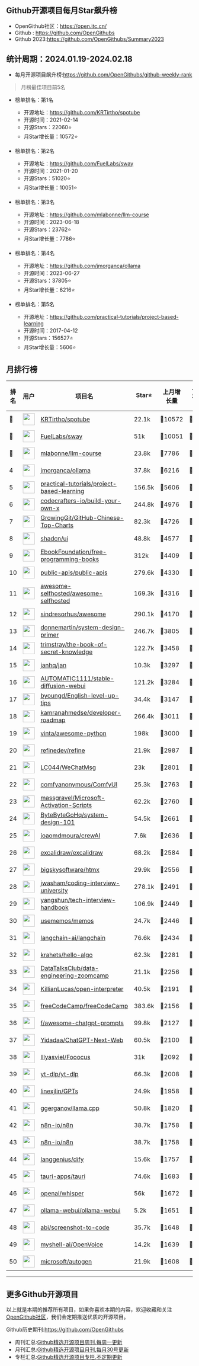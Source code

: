 ## Github开源项目每月Star飙升榜

- OpenGithub社区：https://open.itc.cn/
- Github : https://github.com/OpenGithubs
- Github 2023:https://github.com/OpenGithubs/Summary2023

## 统计周期：2024.01.19-2024.02.18

- 每月开源项目飙升榜:https://github.com/OpenGithubs/github-weekly-rank


> 月榜最佳项目前5名

- 榜单排名：第1名
    - 开源地址：https://github.com/KRTirtho/spotube
    - 开源时间：2021-02-14
    - 开源Stars：22060⭐
    - 月Star增长量：10572⭐

- 榜单排名：第2名
    - 开源地址：https://github.com/FuelLabs/sway
    - 开源时间：2021-01-20
    - 开源Stars：51020⭐
    - 月Star增长量：10051⭐

- 榜单排名：第3名
    - 开源地址：https://github.com/mlabonne/llm-course
    - 开源时间：2023-06-18
    - 开源Stars：23762⭐
    - 月Star增长量：7786⭐

- 榜单排名：第4名
    - 开源地址：https://github.com/jmorganca/ollama
    - 开源时间：2023-06-27
    - 开源Stars：37805⭐
    - 月Star增长量：6216⭐

- 榜单排名：第5名
    - 开源地址：https://github.com/practical-tutorials/project-based-learning
    - 开源时间：2017-04-12
    - 开源Stars：156527⭐
    - 月Star增长量：5606⭐



## 月排行榜

| 排名        |  用户     |  项目名          | Star⭐          | 上月增长量    | 上月增长率   | 上周增长量      |  开源时间   |
|------------|------------|---------------|---------------- |--------------|--------------|----------------|------------|
| 🥇 | <img src="https://avatars.githubusercontent.com/u/61944859?u=912270e4ade246b3f8555e7a8db6a58efe6f4587&v=4" alt="" size="32" height="32" width="32" data-view-component="true" class="avatar circle"> | [KRTirtho/spotube](https://github.com/KRTirtho/spotube)| 22.1k | 🔺10572 | 🔺92% | 🔺325 | 2021-02-14 |
| 🥈 | <img src="https://avatars.githubusercontent.com/u/55993183?v=4" alt="" size="32" height="32" width="32" data-view-component="true" class="avatar circle"> | [FuelLabs/sway](https://github.com/FuelLabs/sway)| 51k | 🔺10051 | 🔺24% | 🔺2036 | 2021-01-20 |
| 🥉 | <img src="https://avatars.githubusercontent.com/u/81252890?u=f9898d723658a498328f14f717e1eeccb42ca675&v=4" alt="" size="32" height="32" width="32" data-view-component="true" class="avatar circle"> | [mlabonne/llm-course](https://github.com/mlabonne/llm-course)| 23.8k | 🔺7786 | 🔺48% | 🔺316 | 2023-06-18 |
| 4 | <img src="https://avatars.githubusercontent.com/u/151674099?v=4" alt="" size="32" height="32" width="32" data-view-component="true" class="avatar circle"> | [jmorganca/ollama](https://github.com/jmorganca/ollama)| 37.8k | 🔺6216 | 🔺19% | 🔺1163 | 2023-06-27 |
| 5 | <img src="https://avatars.githubusercontent.com/u/89421154?v=4" alt="" size="32" height="32" width="32" data-view-component="true" class="avatar circle"> | [practical-tutorials/project-based-learning](https://github.com/practical-tutorials/project-based-learning)| 156.5k | 🔺5606 | 🔺3% | 🔺621 | 2017-04-12 |
| 6 | <img src="https://avatars.githubusercontent.com/u/58904235?v=4" alt="" size="32" height="32" width="32" data-view-component="true" class="avatar circle"> | [codecrafters-io/build-your-own-x](https://github.com/codecrafters-io/build-your-own-x)| 244.8k | 🔺4976 | 🔺2% | 🔺999 | 2018-05-09 |
| 7 | <img src="https://avatars.githubusercontent.com/u/21018904?u=bcc423f3536e0ea420dfe438d96b36a7ff2704d7&v=4" alt="" size="32" height="32" width="32" data-view-component="true" class="avatar circle"> | [GrowingGit/GitHub-Chinese-Top-Charts](https://github.com/GrowingGit/GitHub-Chinese-Top-Charts)| 82.3k | 🔺4726 | 🔺6% | 🔺827 | 2019-09-05 |
| 8 | <img src="https://avatars.githubusercontent.com/u/139895814?v=4" alt="" size="32" height="32" width="32" data-view-component="true" class="avatar circle"> | [shadcn/ui](https://github.com/shadcn/ui)| 48.8k | 🔺4577 | 🔺10% | 🔺624 | 2023-01-04 |
| 9 | <img src="https://avatars.githubusercontent.com/u/14127308?v=4" alt="" size="32" height="32" width="32" data-view-component="true" class="avatar circle"> | [EbookFoundation/free-programming-books](https://github.com/EbookFoundation/free-programming-books)| 312k | 🔺4409 | 🔺1% | 🔺579 | 2013-10-11 |
| 10 | <img src="https://avatars.githubusercontent.com/u/51121562?v=4" alt="" size="32" height="32" width="32" data-view-component="true" class="avatar circle"> | [public-apis/public-apis](https://github.com/public-apis/public-apis)| 279.6k | 🔺4330 | 🔺1% | 🔺644 | 2016-03-21 |
| 11 | <img src="https://avatars.githubusercontent.com/u/24270415?v=4" alt="" size="32" height="32" width="32" data-view-component="true" class="avatar circle"> | [awesome-selfhosted/awesome-selfhosted](https://github.com/awesome-selfhosted/awesome-selfhosted)| 169.3k | 🔺4316 | 🔺2% | 🔺793 | 2015-06-01 |
| 12 | <img src="https://avatars.githubusercontent.com/u/170270?u=34acd557a042ac478d273a4621570cadb6b0bd89&v=4" alt="" size="32" height="32" width="32" data-view-component="true" class="avatar circle"> | [sindresorhus/awesome](https://github.com/sindresorhus/awesome)| 290.1k | 🔺4170 | 🔺1% | 🔺884 | 2014-07-11 |
| 13 | <img src="https://avatars.githubusercontent.com/u/5458997?u=f1007b583e55e7ccfb6ccf0e200051156112dd9b&v=4" alt="" size="32" height="32" width="32" data-view-component="true" class="avatar circle"> | [donnemartin/system-design-primer](https://github.com/donnemartin/system-design-primer)| 246.7k | 🔺3805 | 🔺1% | 🔺884 | 2017-02-27 |
| 14 | <img src="https://avatars.githubusercontent.com/u/31127917?v=4" alt="" size="32" height="32" width="32" data-view-component="true" class="avatar circle"> | [trimstray/the-book-of-secret-knowledge](https://github.com/trimstray/the-book-of-secret-knowledge)| 122.7k | 🔺3458 | 🔺2% | 🔺536 | 2018-06-23 |
| 15 | <img src="https://avatars.githubusercontent.com/u/102363196?v=4" alt="" size="32" height="32" width="32" data-view-component="true" class="avatar circle"> | [janhq/jan](https://github.com/janhq/jan)| 10.3k | 🔺3297 | 🔺47% | 🔺1037 | 2023-08-17 |
| 16 | <img src="https://avatars.githubusercontent.com/u/20920490?u=8bdc7c9401f507e51b55e558baa8184d4ed30c7d&v=4" alt="" size="32" height="32" width="32" data-view-component="true" class="avatar circle"> | [AUTOMATIC1111/stable-diffusion-webui](https://github.com/AUTOMATIC1111/stable-diffusion-webui)| 121.2k | 🔺3284 | 🔺2% | 🔺577 | 2022-08-22 |
| 17 | <img src="https://avatars.githubusercontent.com/u/16145783?u=d3427dc9181a9a33de66f739b98b282f4c3d13ed&v=4" alt="" size="32" height="32" width="32" data-view-component="true" class="avatar circle"> | [byoungd/English-level-up-tips](https://github.com/byoungd/English-level-up-tips)| 34.4k | 🔺3147 | 🔺10% | 🔺30 | 2017-05-30 |
| 18 | <img src="https://avatars.githubusercontent.com/u/4921183?u=d6ed3573fc67b699e0c3bc2c7e1fb82c98c40dec&v=4" alt="" size="32" height="32" width="32" data-view-component="true" class="avatar circle"> | [kamranahmedse/developer-roadmap](https://github.com/kamranahmedse/developer-roadmap)| 266.4k | 🔺3011 | 🔺1% | 🔺435 | 2017-03-15 |
| 19 | <img src="https://avatars.githubusercontent.com/u/652070?u=95b472a9a11b64ee0f74512ad918d762d42c213c&v=4" alt="" size="32" height="32" width="32" data-view-component="true" class="avatar circle"> | [vinta/awesome-python](https://github.com/vinta/awesome-python)| 198k | 🔺3000 | 🔺1% | 🔺649 | 2014-06-28 |
| 20 | <img src="https://avatars.githubusercontent.com/u/104967037?v=4" alt="" size="32" height="32" width="32" data-view-component="true" class="avatar circle"> | [refinedev/refine](https://github.com/refinedev/refine)| 21.9k | 🔺2987 | 🔺15% | 🔺368 | 2021-01-20 |
| 21 | <img src="https://avatars.githubusercontent.com/u/95485601?u=a8d780d2fca71e6b5b1bebfbd8f17baaddb8d049&v=4" alt="" size="32" height="32" width="32" data-view-component="true" class="avatar circle"> | [LC044/WeChatMsg](https://github.com/LC044/WeChatMsg)| 23k | 🔺2801 | 🔺13% | 🔺397 | 2023-01-11 |
| 22 | <img src="https://avatars.githubusercontent.com/u/121283862?u=f3e53b07cfbae7136f1796d4f6453827a12c2307&v=4" alt="" size="32" height="32" width="32" data-view-component="true" class="avatar circle"> | [comfyanonymous/ComfyUI](https://github.com/comfyanonymous/ComfyUI)| 25.3k | 🔺2763 | 🔺12% | 🔺502 | 2023-01-17 |
| 23 | <img src="https://avatars.githubusercontent.com/u/59795046?v=4" alt="" size="32" height="32" width="32" data-view-component="true" class="avatar circle"> | [massgravel/Microsoft-Activation-Scripts](https://github.com/massgravel/Microsoft-Activation-Scripts)| 62.2k | 🔺2760 | 🔺4% | 🔺457 | 2020-01-13 |
| 24 | <img src="https://avatars.githubusercontent.com/u/120689636?v=4" alt="" size="32" height="32" width="32" data-view-component="true" class="avatar circle"> | [ByteByteGoHq/system-design-101](https://github.com/ByteByteGoHq/system-design-101)| 54.5k | 🔺2661 | 🔺5% | 🔺156 | 2023-09-19 |
| 25 | <img src="https://avatars.githubusercontent.com/u/667063?u=c0ea6956bba58ee8baabb6568f0374263ed96f1d&v=4" alt="" size="32" height="32" width="32" data-view-component="true" class="avatar circle"> | [joaomdmoura/crewAI](https://github.com/joaomdmoura/crewAI)| 7.6k | 🔺2636 | 🔺52% | 🔺453 | 2023-10-27 |
| 26 | <img src="https://avatars.githubusercontent.com/u/59452120?v=4" alt="" size="32" height="32" width="32" data-view-component="true" class="avatar circle"> | [excalidraw/excalidraw](https://github.com/excalidraw/excalidraw)| 68.2k | 🔺2584 | 🔺3% | 🔺361 | 2020-01-02 |
| 27 | <img src="https://avatars.githubusercontent.com/u/48798027?v=4" alt="" size="32" height="32" width="32" data-view-component="true" class="avatar circle"> | [bigskysoftware/htmx](https://github.com/bigskysoftware/htmx)| 29.9k | 🔺2556 | 🔺9% | 🔺315 | 2020-04-14 |
| 28 | <img src="https://avatars.githubusercontent.com/u/3771963?u=4b348c742192b1963aabbf803a1174d2a4de155a&v=4" alt="" size="32" height="32" width="32" data-view-component="true" class="avatar circle"> | [jwasham/coding-interview-university](https://github.com/jwasham/coding-interview-university)| 278.1k | 🔺2491 | 🔺0% | 🔺431 | 2016-06-06 |
| 29 | <img src="https://avatars.githubusercontent.com/u/1315101?v=4" alt="" size="32" height="32" width="32" data-view-component="true" class="avatar circle"> | [yangshun/tech-interview-handbook](https://github.com/yangshun/tech-interview-handbook)| 106.9k | 🔺2449 | 🔺2% | 🔺290 | 2016-07-05 |
| 30 | <img src="https://avatars.githubusercontent.com/u/95764151?v=4" alt="" size="32" height="32" width="32" data-view-component="true" class="avatar circle"> | [usememos/memos](https://github.com/usememos/memos)| 24.7k | 🔺2446 | 🔺10% | 🔺311 | 2021-12-08 |
| 31 | <img src="https://avatars.githubusercontent.com/u/126733545?v=4" alt="" size="32" height="32" width="32" data-view-component="true" class="avatar circle"> | [langchain-ai/langchain](https://github.com/langchain-ai/langchain)| 76.6k | 🔺2434 | 🔺3% | 🔺343 | 2022-10-17 |
| 32 | <img src="https://avatars.githubusercontent.com/u/26993056?u=12c6a8ef18768abc773c64a56a56c0fd67241ed2&v=4" alt="" size="32" height="32" width="32" data-view-component="true" class="avatar circle"> | [krahets/hello-algo](https://github.com/krahets/hello-algo)| 62.3k | 🔺2281 | 🔺3% | 🔺280 | 2022-11-04 |
| 33 | <img src="https://avatars.githubusercontent.com/u/72699292?v=4" alt="" size="32" height="32" width="32" data-view-component="true" class="avatar circle"> | [DataTalksClub/data-engineering-zoomcamp](https://github.com/DataTalksClub/data-engineering-zoomcamp)| 21.1k | 🔺2256 | 🔺11% | 🔺195 | 2021-10-21 |
| 34 | <img src="https://avatars.githubusercontent.com/u/63927363?u=9a5a30771011c3cfdde19cd51d18d85e7ed6d53f&v=4" alt="" size="32" height="32" width="32" data-view-component="true" class="avatar circle"> | [KillianLucas/open-interpreter](https://github.com/KillianLucas/open-interpreter)| 40.5k | 🔺2191 | 🔺5% | 🔺309 | 2023-07-14 |
| 35 | <img src="https://avatars.githubusercontent.com/u/9892522?v=4" alt="" size="32" height="32" width="32" data-view-component="true" class="avatar circle"> | [freeCodeCamp/freeCodeCamp](https://github.com/freeCodeCamp/freeCodeCamp)| 383.6k | 🔺2156 | 🔺0% | 🔺431 | 2014-12-25 |
| 36 | <img src="https://avatars.githubusercontent.com/u/196477?u=771bf9010ad2c32fe13ff71ceaad5563fc2824d3&v=4" alt="" size="32" height="32" width="32" data-view-component="true" class="avatar circle"> | [f/awesome-chatgpt-prompts](https://github.com/f/awesome-chatgpt-prompts)| 99.8k | 🔺2127 | 🔺2% | 🔺262 | 2022-12-05 |
| 37 | <img src="https://avatars.githubusercontent.com/u/153288546?v=4" alt="" size="32" height="32" width="32" data-view-component="true" class="avatar circle"> | [Yidadaa/ChatGPT-Next-Web](https://github.com/Yidadaa/ChatGPT-Next-Web)| 60.5k | 🔺2100 | 🔺3% | 🔺354 | 2023-03-11 |
| 38 | <img src="https://avatars.githubusercontent.com/u/19834515?u=4c7144779a6b13904fec478c4e98e676b91516ee&v=4" alt="" size="32" height="32" width="32" data-view-component="true" class="avatar circle"> | [lllyasviel/Fooocus](https://github.com/lllyasviel/Fooocus)| 31k | 🔺2092 | 🔺7% | 🔺395 | 2023-08-10 |
| 39 | <img src="https://avatars.githubusercontent.com/u/79589310?v=4" alt="" size="32" height="32" width="32" data-view-component="true" class="avatar circle"> | [yt-dlp/yt-dlp](https://github.com/yt-dlp/yt-dlp)| 66.3k | 🔺2008 | 🔺3% | 🔺410 | 2020-10-26 |
| 40 | <img src="https://avatars.githubusercontent.com/u/3595733?u=442ccd775c6a5c2bd262fb78c0fd458697081e30&v=4" alt="" size="32" height="32" width="32" data-view-component="true" class="avatar circle"> | [linexjlin/GPTs](https://github.com/linexjlin/GPTs)| 24.9k | 🔺1958 | 🔺8% | 🔺91 | 2023-11-11 |
| 41 | <img src="https://avatars.githubusercontent.com/u/1991296?u=28314d364d7c28f8ec232fadb767970d3ad74e7b&v=4" alt="" size="32" height="32" width="32" data-view-component="true" class="avatar circle"> | [ggerganov/llama.cpp](https://github.com/ggerganov/llama.cpp)| 50.8k | 🔺1820 | 🔺3% | 🔺262 | 2023-03-11 |
| 42 | <img src="https://avatars.githubusercontent.com/u/45487711?v=4" alt="" size="32" height="32" width="32" data-view-component="true" class="avatar circle"> | [n8n-io/n8n](https://github.com/n8n-io/n8n)| 38.7k | 🔺1758 | 🔺4% | 🔺333 | 2019-06-22 |
| 43 | <img src="https://avatars.githubusercontent.com/u/45487711?v=4" alt="" size="32" height="32" width="32" data-view-component="true" class="avatar circle"> | [n8n-io/n8n](https://github.com/n8n-io/n8n)| 38.7k | 🔺1758 | 🔺4% | 🔺334 | 2019-06-22 |
| 44 | <img src="https://avatars.githubusercontent.com/u/127165244?v=4" alt="" size="32" height="32" width="32" data-view-component="true" class="avatar circle"> | [langgenius/dify](https://github.com/langgenius/dify)| 15.6k | 🔺1757 | 🔺12% | 🔺173 | 2023-04-12 |
| 45 | <img src="https://avatars.githubusercontent.com/u/54536011?v=4" alt="" size="32" height="32" width="32" data-view-component="true" class="avatar circle"> | [tauri-apps/tauri](https://github.com/tauri-apps/tauri)| 74.6k | 🔺1683 | 🔺2% | 🔺338 | 2019-07-13 |
| 46 | <img src="https://avatars.githubusercontent.com/u/14957082?v=4" alt="" size="32" height="32" width="32" data-view-component="true" class="avatar circle"> | [openai/whisper](https://github.com/openai/whisper)| 56k | 🔺1672 | 🔺3% | 🔺323 | 2022-09-17 |
| 47 | <img src="https://avatars.githubusercontent.com/u/158137808?v=4" alt="" size="32" height="32" width="32" data-view-component="true" class="avatar circle"> | [ollama-webui/ollama-webui](https://github.com/ollama-webui/ollama-webui)| 5.2k | 🔺1651 | 🔺45% | 🔺339 | 2023-10-07 |
| 48 | <img src="https://avatars.githubusercontent.com/u/23818?u=20a6bb441ca25e49b4d8bdb602c171c5e1a065bf&v=4" alt="" size="32" height="32" width="32" data-view-component="true" class="avatar circle"> | [abi/screenshot-to-code](https://github.com/abi/screenshot-to-code)| 35.7k | 🔺1648 | 🔺4% | 🔺269 | 2023-11-15 |
| 49 | <img src="https://avatars.githubusercontent.com/u/127754094?v=4" alt="" size="32" height="32" width="32" data-view-component="true" class="avatar circle"> | [myshell-ai/OpenVoice](https://github.com/myshell-ai/OpenVoice)| 14.2k | 🔺1639 | 🔺13% | 🔺186 | 2023-11-29 |
| 50 | <img src="https://avatars.githubusercontent.com/u/6154722?v=4" alt="" size="32" height="32" width="32" data-view-component="true" class="avatar circle"> | [microsoft/autogen](https://github.com/microsoft/autogen)| 21.9k | 🔺1608 | 🔺7% | 🔺181 | 2023-08-18 |

---
## 更多Github开源项目

以上就是本期的推荐所有项目，如果你喜欢本期的内容，欢迎收藏和关注[OpenGithub社区](https://open.itc.cn/)，我们会定期推送优质的开源项目。

Github历史期刊:https://github.com/OpenGithubs
- 周刊汇总:[Github精选开源项目周刊,每周一更新](https://github.com/OpenGithubs/weekly)
- 月刊汇总:[Github精选开源项目月刊,每月30号更新](https://github.com/OpenGithubs/monthly)
- 专栏汇总:[Github精选开源项目专栏,不定期更新](https://github.com/OpenGithubs/selectedColumn)